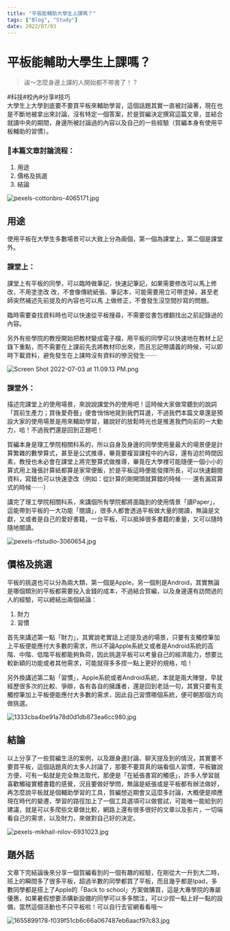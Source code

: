 ```yaml
---
title: "平板能輔助大學生上課嗎？"
tags: ["Blog", "Study"]
date: 2022/07/03
---
```

# 平板能輔助大學生上課嗎？

> 誒～怎麼身邊上課的人開始都不帶書了！？
> 


#科技#校內#分享#技巧
<br>
大學生上大學到底要不要買平板來輔助學習，這個話題其實一直被討論著，現在也是不斷地被拿出來討論，沒有特定一個答案，於是賀編決定撰寫這篇文章，並結合就讀中央的期間，身邊所被討論過的內容以及自己的一些經驗（賀編本身有使用平板輔助的習慣）。

### 🧸本篇文章討論流程：

1. 用途
2. 價格及挑選
3. 結論

![pexels-cottonbro-4065171.jpg](https://github.com/NCU-FRESH/2024-blog/blob/main/%E5%B9%B3%E6%9D%BF%E8%83%BD%E8%BC%94%E5%8A%A9%E5%A4%A7%E5%AD%B8%E7%94%9F%E4%B8%8A%E8%AA%B2%E5%97%8E%EF%BC%9F/pexels-cottonbro-4065171.jpg?raw=true)

## 用途

使用平板在大學生多數場景可以大致上分為兩個，第一個為課堂上，第二個是課堂外。

### 課堂上：

課堂上有平板的同學，可以臨時做筆記，快速記筆記，如果需要修改可以馬上修改，不用塗塗改      改，不會像傳統紙張、筆記本，可能需要用立可帶塗掉，甚至老師突然補述先前提及的內容也可以馬  上做修正，不會發生沒空間抄寫的問題。

臨時需要查找資料時也可以快速從平板搜尋，不需要從書包裡翻找出之前記錄過的內容。

另外有些學院的教授開始把教材變成電子檔，用平板的同學可以快速地在教材上記錄下重點，而不需要在上課前先去將教材印出來，而且忘記帶講義的時候，可以即時下載資料，避免發生在上課時沒有資料的慘況發生⋯⋯

![Screen Shot 2022-07-03 at 11.09.13 PM.png](https://github.com/NCU-FRESH/2024-blog/blob/main/%E5%B9%B3%E6%9D%BF%E8%83%BD%E8%BC%94%E5%8A%A9%E5%A4%A7%E5%AD%B8%E7%94%9F%E4%B8%8A%E8%AA%B2%E5%97%8E%EF%BC%9F/Screen_Shot_2022-07-03_at_11.09.13_PM.png?raw=true)

### 課堂外：

描述完課堂上的使用場景，來說說課堂外的使用吧！這時候大家做常聽到的說詞「買前生產力；買後愛奇藝」便會悄悄地晃到我們耳邊，不過我們本篇文章還是預設大家的使用場景是用來輔助學習，雖說好的放鬆時光也是推進我們向前的一大動力，哈！不過我們還是回到正題吧！

賀編本身是理工學院相關科系的，所以自身及身邊的同學使用量最大的場景便是計算繁雜的數學算式，甚至是公式推導，畢竟要複習課程中的內容，還有迫於時間因素，教授也未必會在課堂上將完整算式做推導，畢竟在大學裡可能隨便一個小小的算式用上幾張計算紙都算是家常便飯，於是平板這時便能發揮所長，可以快速翻閱資料，寫錯也可以快速塗改（例如：從計算的剛開頭就算錯的時候⋯⋯還有漏寫算式的時候⋯⋯）

講完了理工學院相關科系，來講個所有學院都將面臨到的使用情景「讀Paper」，這能帶到平板的一大功能「閱讀」，很多人都會透過平板做大量的閱讀，無論是文獻，又或者是自己的愛好書籍，一台平板，可以抵掉很多書籍的重量，又可以隨時隨地閱讀。

![pexels-rfstudio-3060654.jpg](
https://github.com/NCU-FRESH/2024-blog/blob/main/%E5%B9%B3%E6%9D%BF%E8%83%BD%E8%BC%94%E5%8A%A9%E5%A4%A7%E5%AD%B8%E7%94%9F%E4%B8%8A%E8%AA%B2%E5%97%8E%EF%BC%9F/pexels-rfstudio-3060654.jpg?raw=true)

## 價格及挑選

平板的挑選也可以分為兩大類，第一個是Apple，另一個則是Android，其實無論是哪個類別的平板都需要投入金錢的成本，不過結合賀編，以及身邊還有訪問過的人的經驗，可以總結出兩個結論：

1. 財力
2. 習慣

首先來講述第一點「財力」，其實說老實話上述提及過的場景，只要有支觸控筆加上平板便能應付大多數的需求，所以不論Apple系統又或者是Android系統的高階、中階、低階平板都能夠負荷，因此挑選平板可以考量自己的經濟能力，想要比較新穎的功能或者其他需求，可能就得多多捏一點上更好的規格，哈！

另外換講述第二點「習慣」，Apple系統或者Android系統，本就是兩大陣營，早就經歷很多次的比較、爭辯，各有各自的擁護者，還是回到老話一句，其實只要有支觸控筆加上平板便能應付大多數的需求，因此自己習慣哪個系統，便可朝那個方向做挑選。

![1333cba4be91a78d0d1db873ea6cc980.jpg](https://github.com/NCU-FRESH/2024-blog/blob/main/%E5%B9%B3%E6%9D%BF%E8%83%BD%E8%BC%94%E5%8A%A9%E5%A4%A7%E5%AD%B8%E7%94%9F%E4%B8%8A%E8%AA%B2%E5%97%8E%EF%BC%9F/1333cba4be91a78d0d1db873ea6cc980.jpg?raw=true)

## 結論

以上分享了一些賀編生活的案例，以及跟身邊討論、聊天提及到的情況，其實要不要買平板，這個話題真的太多人討論了，那要不要買真的端看個人習慣，平板雖說方便，可有一點就是完全無法取代，那便是「在紙張書寫的觸感」，許多人學習就喜歡觸碰實體書籍的感覺，況且要做好學問，無論是紙張或是平板都有辦法做好，再怎麼說平板就是個輔助學習的工具，賀編想近期會又這麼多討論，大概便是順應現在時代的變遷，學習的路徑加上了一個工具選項可以做嘗試，可能唯一能給到的建議，就是可以多爬些文章做比較，網路上還有很多很好的文章以及影片，一切端看自己的需求，以及財力，來做對自己好的決定。

![pexels-mikhail-nilov-6931023.jpg](https://github.com/NCU-FRESH/2024-blog/blob/main/%E5%B9%B3%E6%9D%BF%E8%83%BD%E8%BC%94%E5%8A%A9%E5%A4%A7%E5%AD%B8%E7%94%9F%E4%B8%8A%E8%AA%B2%E5%97%8E%EF%BC%9F/pexels-mikhail-nilov-6931023.jpg?raw=true)

## 題外話

文章下完結論後來分享一個賀編看到的一個有趣的經驗，在剛從大一升到大二時，班上的瞬間多了很多平板，超過半數的同學都買了平板，而且幾乎都是Ipad，多數同學都是搭上了Apple的「Back to school」方案做購買，這是大專學院的專屬優惠，如果暑假想要添購新設備的同學可以多多關注，可以少捏一點上好一點的設備，當然這個活動也不只平板啦！可以自行去官網看看哦～

![1655899178-f039f51cb6c66a067487eb6aacf97c83.jpg](https://github.com/NCU-FRESH/2024-blog/blob/main/%E5%B9%B3%E6%9D%BF%E8%83%BD%E8%BC%94%E5%8A%A9%E5%A4%A7%E5%AD%B8%E7%94%9F%E4%B8%8A%E8%AA%B2%E5%97%8E%EF%BC%9F/1655899178-f039f51cb6c66a067487eb6aacf97c83.jpg?raw=true)

